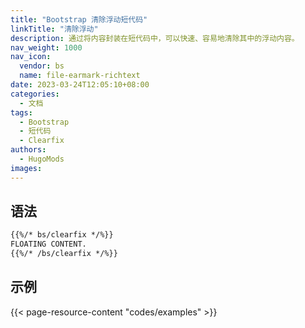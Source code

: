 ```yaml
---
title: "Bootstrap 清除浮动短代码"
linkTitle: "清除浮动"
description: 通过将内容封装在短代码中，可以快速、容易地清除其中的浮动内容。
nav_weight: 1000
nav_icon:
  vendor: bs
  name: file-earmark-richtext
date: 2023-03-24T12:05:10+08:00
categories:
  - 文档
tags:
  - Bootstrap
  - 短代码
  - Clearfix
authors:
  - HugoMods
images:
---
```


## 语法

```markdown
{{%/* bs/clearfix */%}}
FLOATING CONTENT.
{{%/* /bs/clearfix */%}}
```

## 示例

{{< page-resource-content "codes/examples" >}}
